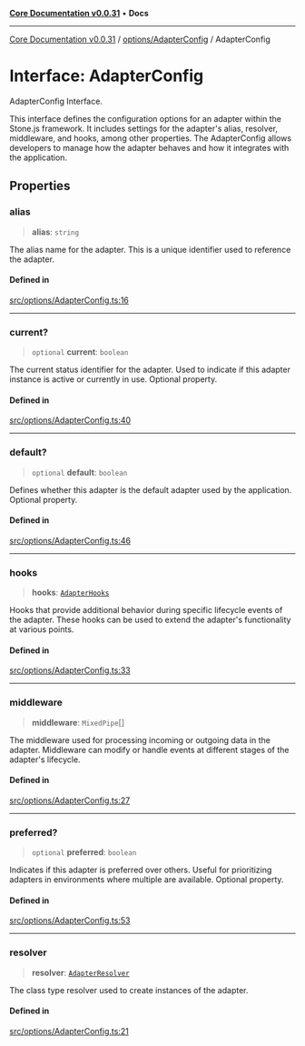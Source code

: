[**Core Documentation v0.0.31**](../../../README.md) • **Docs**

***

[Core Documentation v0.0.31](../../../modules.md) / [options/AdapterConfig](../README.md) / AdapterConfig

# Interface: AdapterConfig

AdapterConfig Interface.

This interface defines the configuration options for an adapter within the Stone.js framework.
It includes settings for the adapter's alias, resolver, middleware, and hooks, among other properties.
The AdapterConfig allows developers to manage how the adapter behaves and how it integrates with the application.

## Properties

### alias

> **alias**: `string`

The alias name for the adapter.
This is a unique identifier used to reference the adapter.

#### Defined in

[src/options/AdapterConfig.ts:16](https://github.com/stonemjs/core/blob/a25677efd9a5f5a45cc90fda3ed3e87df97e6124/src/options/AdapterConfig.ts#L16)

***

### current?

> `optional` **current**: `boolean`

The current status identifier for the adapter.
Used to indicate if this adapter instance is active or currently in use.
Optional property.

#### Defined in

[src/options/AdapterConfig.ts:40](https://github.com/stonemjs/core/blob/a25677efd9a5f5a45cc90fda3ed3e87df97e6124/src/options/AdapterConfig.ts#L40)

***

### default?

> `optional` **default**: `boolean`

Defines whether this adapter is the default adapter used by the application.
Optional property.

#### Defined in

[src/options/AdapterConfig.ts:46](https://github.com/stonemjs/core/blob/a25677efd9a5f5a45cc90fda3ed3e87df97e6124/src/options/AdapterConfig.ts#L46)

***

### hooks

> **hooks**: [`AdapterHooks`](../../../definitions/interfaces/AdapterHooks.md)

Hooks that provide additional behavior during specific lifecycle events of the adapter.
These hooks can be used to extend the adapter's functionality at various points.

#### Defined in

[src/options/AdapterConfig.ts:33](https://github.com/stonemjs/core/blob/a25677efd9a5f5a45cc90fda3ed3e87df97e6124/src/options/AdapterConfig.ts#L33)

***

### middleware

> **middleware**: `MixedPipe`[]

The middleware used for processing incoming or outgoing data in the adapter.
Middleware can modify or handle events at different stages of the adapter's lifecycle.

#### Defined in

[src/options/AdapterConfig.ts:27](https://github.com/stonemjs/core/blob/a25677efd9a5f5a45cc90fda3ed3e87df97e6124/src/options/AdapterConfig.ts#L27)

***

### preferred?

> `optional` **preferred**: `boolean`

Indicates if this adapter is preferred over others.
Useful for prioritizing adapters in environments where multiple are available.
Optional property.

#### Defined in

[src/options/AdapterConfig.ts:53](https://github.com/stonemjs/core/blob/a25677efd9a5f5a45cc90fda3ed3e87df97e6124/src/options/AdapterConfig.ts#L53)

***

### resolver

> **resolver**: [`AdapterResolver`](../../../definitions/type-aliases/AdapterResolver.md)

The class type resolver used to create instances of the adapter.

#### Defined in

[src/options/AdapterConfig.ts:21](https://github.com/stonemjs/core/blob/a25677efd9a5f5a45cc90fda3ed3e87df97e6124/src/options/AdapterConfig.ts#L21)
